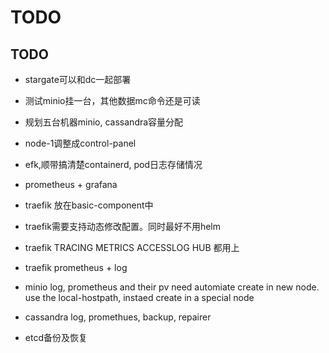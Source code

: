 
# TODO

## TODO

* stargate可以和dc一起部署
* 测试minio挂一台，其他数据mc命令还是可读
* 规划五台机器minio, cassandra容量分配
* node-1调整成control-panel

* efk,顺带搞清楚containerd, pod日志存储情况
* prometheus + grafana

* traefik 放在basic-component中
* traefik需要支持动态修改配置。同时最好不用helm
* traefik TRACING METRICS ACCESSLOG HUB 都用上
* traefik prometheus + log
* minio log, prometheus and their pv need automiate create in new node. use the local-hostpath, instaed create in a special node
* cassandra log, promethues, backup, repairer

* etcd备份及恢复